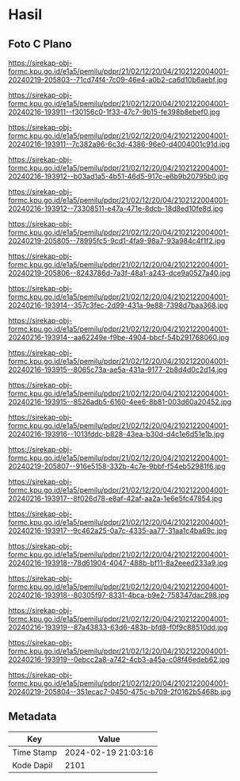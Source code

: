 # Hasil

## Foto C Plano

https://sirekap-obj-formc.kpu.go.id/e1a5/pemilu/pdpr/21/02/12/20/04/2102122004001-20240219-205803--71cd74f4-7c09-46e4-a0b2-ca6d10b6aebf.jpg

https://sirekap-obj-formc.kpu.go.id/e1a5/pemilu/pdpr/21/02/12/20/04/2102122004001-20240216-193911--f30156c0-1f33-47c7-9b15-fe398b8ebef0.jpg

https://sirekap-obj-formc.kpu.go.id/e1a5/pemilu/pdpr/21/02/12/20/04/2102122004001-20240216-193911--7c382a96-6c3d-4386-96e0-d4004001c91d.jpg

https://sirekap-obj-formc.kpu.go.id/e1a5/pemilu/pdpr/21/02/12/20/04/2102122004001-20240216-193912--b03ad1a5-4b51-46d5-917c-e6b9b20795b0.jpg

https://sirekap-obj-formc.kpu.go.id/e1a5/pemilu/pdpr/21/02/12/20/04/2102122004001-20240216-193912--73308511-e47a-471e-8dcb-18d8ed10fe8d.jpg

https://sirekap-obj-formc.kpu.go.id/e1a5/pemilu/pdpr/21/02/12/20/04/2102122004001-20240219-205805--78995fc5-9cd1-4fa9-98a7-93a984c4f1f2.jpg

https://sirekap-obj-formc.kpu.go.id/e1a5/pemilu/pdpr/21/02/12/20/04/2102122004001-20240219-205806--8243786d-7a3f-48a1-a243-dce9a0527a40.jpg

https://sirekap-obj-formc.kpu.go.id/e1a5/pemilu/pdpr/21/02/12/20/04/2102122004001-20240216-193914--357c3fec-2d99-431a-9e88-7398d7baa368.jpg

https://sirekap-obj-formc.kpu.go.id/e1a5/pemilu/pdpr/21/02/12/20/04/2102122004001-20240216-193914--aa62249e-f9be-4904-bbcf-54b291768060.jpg

https://sirekap-obj-formc.kpu.go.id/e1a5/pemilu/pdpr/21/02/12/20/04/2102122004001-20240216-193915--8065c73a-ae5a-431a-9177-2b8d4d0c2d14.jpg

https://sirekap-obj-formc.kpu.go.id/e1a5/pemilu/pdpr/21/02/12/20/04/2102122004001-20240216-193915--8526adb5-6160-4ee6-8b81-003d60a20452.jpg

https://sirekap-obj-formc.kpu.go.id/e1a5/pemilu/pdpr/21/02/12/20/04/2102122004001-20240216-193916--1013fddc-b828-43ea-b30d-d4c1e6d51e1b.jpg

https://sirekap-obj-formc.kpu.go.id/e1a5/pemilu/pdpr/21/02/12/20/04/2102122004001-20240219-205807--916e5158-332b-4c7e-9bbf-f54eb52981f6.jpg

https://sirekap-obj-formc.kpu.go.id/e1a5/pemilu/pdpr/21/02/12/20/04/2102122004001-20240216-193917--8f026d78-e8af-42af-aa2a-1e6e5fc47854.jpg

https://sirekap-obj-formc.kpu.go.id/e1a5/pemilu/pdpr/21/02/12/20/04/2102122004001-20240216-193917--9c462a25-0a7c-4335-aa77-31aa1c4ba69c.jpg

https://sirekap-obj-formc.kpu.go.id/e1a5/pemilu/pdpr/21/02/12/20/04/2102122004001-20240216-193918--78d61904-4047-488b-bf11-8a2eeed233a9.jpg

https://sirekap-obj-formc.kpu.go.id/e1a5/pemilu/pdpr/21/02/12/20/04/2102122004001-20240216-193918--80305f97-8331-4bca-b9e2-758347dac298.jpg

https://sirekap-obj-formc.kpu.go.id/e1a5/pemilu/pdpr/21/02/12/20/04/2102122004001-20240216-193919--87a43833-63d6-483b-bfd8-f0f9c88510dd.jpg

https://sirekap-obj-formc.kpu.go.id/e1a5/pemilu/pdpr/21/02/12/20/04/2102122004001-20240216-193919--0ebcc2a8-a742-4cb3-a45a-c08f46edeb62.jpg

https://sirekap-obj-formc.kpu.go.id/e1a5/pemilu/pdpr/21/02/12/20/04/2102122004001-20240219-205804--351ecac7-0450-475c-b709-2f0162b5468b.jpg


## Metadata

| Key        | Value               |
| ---------- | ------------------- |
| Time Stamp | 2024-02-19 21:03:16 |
| Kode Dapil | 2101                |



